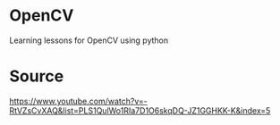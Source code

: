 # OpenCV
Learning lessons for OpenCV using python

# Source
https://www.youtube.com/watch?v=-RtVZsCvXAQ&list=PLS1QulWo1RIa7D1O6skqDQ-JZ1GGHKK-K&index=5
